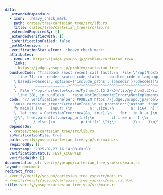 ```yaml
---
data:
  _extendedDependsOn:
  - icon: ':heavy_check_mark:'
    path: crates/tree/cartesian_tree/src/lib.rs
    title: crates/tree/cartesian_tree/src/lib.rs
  _extendedRequiredBy: []
  _extendedVerifiedWith: []
  _isVerificationFailed: false
  _pathExtension: rs
  _verificationStatusIcon: ':heavy_check_mark:'
  attributes:
    PROBLEM: https://judge.yosupo.jp/problem/cartesian_tree
    links:
    - https://judge.yosupo.jp/problem/cartesian_tree
  bundledCode: "Traceback (most recent call last):\n  File \"/opt/hostedtoolcache/Python/3.13.2/x64/lib/python3.13/site-packages/onlinejudge_verify/documentation/build.py\"\
    , line 71, in _render_source_code_stat\n    bundled_code = language.bundle(stat.path,\
    \ basedir=basedir, options={'include_paths': [basedir]}).decode()\n          \
    \         ~~~~~~~~~~~~~~~^^^^^^^^^^^^^^^^^^^^^^^^^^^^^^^^^^^^^^^^^^^^^^^^^^^^^^^^^^^^^^^^^^\n\
    \  File \"/opt/hostedtoolcache/Python/3.13.2/x64/lib/python3.13/site-packages/onlinejudge_verify/languages/rust.py\"\
    , line 288, in bundle\n    raise NotImplementedError\nNotImplementedError\n"
  code: "// verification-helper: PROBLEM https://judge.yosupo.jp/problem/cartesian_tree\n\
    \nuse cartesian_tree::CartesianTree;\nuse proconio::{fastout, input};\n\n#[fastout]\n\
    fn main() {\n    input! {\n        n: usize,\n        a: [i64; n],\n    }\n  \
    \  let tree = CartesianTree::new(&a, true);\n    for i in 0..n {\n        print!(\"\
    {}\", tree.parent[i].unwrap_or(i));\n        if i == n - 1 {\n            println!();\n\
    \        } else {\n            print!(\" \");\n        }\n    }\n}\n"
  dependsOn:
  - crates/tree/cartesian_tree/src/lib.rs
  isVerificationFile: true
  path: verify/yosupo/cartesian_tree_ysp/src/main.rs
  requiredBy: []
  timestamp: '2025-02-27 16:14:03+09:00'
  verificationStatus: TEST_ACCEPTED
  verifiedWith: []
documentation_of: verify/yosupo/cartesian_tree_ysp/src/main.rs
layout: document
redirect_from:
- /verify/verify/yosupo/cartesian_tree_ysp/src/main.rs
- /verify/verify/yosupo/cartesian_tree_ysp/src/main.rs.html
title: verify/yosupo/cartesian_tree_ysp/src/main.rs
---
```

